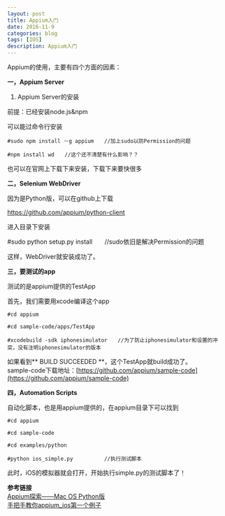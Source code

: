 ```yaml
---
layout: post
title: Appium入门
date: 2016-11-9
categories: blog
tags: [IOS]
description: Appium入门
---
```


Appium的使用，主要有四个方面的因素：

**一，Appium Server**

1. Appium Server的安装

前提：已经安装node.js&npm        

可以能过命令行安装 

```
#sudo npm install －g appium　　//加上sudo以防Permission的问题

#npm install wd　　//这个还不清楚有什么影响？？
```

也可以在官网上下载下来安装，下载下来要快很多          

**二，Selenium WebDriver**

因为是Python版，可以在github上下载

https://github.com/appium/python-client

进入目录下安装

#sudo python setup.py install　　//sudo依旧是解决Permission的问题

这样，WebDriver就安装成功了。

**三，要测试的app**

测试的是appium提供的TestApp

首先，我们需要用xcode编译这个app

```
#cd appium

#cd sample-code/apps/TestApp

#xcodebuild -sdk iphonesimulator　　//为了防止iphonesimulator和设置的冲突，没有注明iphonesimulator的版本
```

如果看到** BUILD SUCCEEDED **，这个TestApp就build成功了。   
sample-code下载地址：[https://github.com/appium/sample-code](https://github.com/appium/sample-code)

**四，Automation Scripts**

自动化脚本，也是用appium提供的，在appium目录下可以找到

```
#cd appium

#cd sample-code

#cd examples/python

#python ios_simple.py　　　　　　//执行测试脚本

```

此时，iOS的模拟器就会打开，开始执行simple.py的测试脚本了！          

**参考链接**       
[Appium探索——Mac OS Python版](http://www.cnblogs.com/enjoytesting/p/3513637.html)      
[手把手教你appium_ios第一个例子](http://blog.csdn.net/testingba/article/details/23829425?utm_source=tuicool&utm_medium=referral)     





